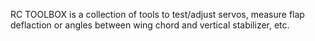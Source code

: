 RC TOOLBOX is a collection of tools to test/adjust servos, measure flap deflaction or angles between wing chord and vertical stabilizer, etc.
